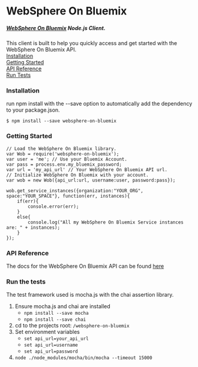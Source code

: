 # WebSphere On Bluemix
##### [WebSphere On Bluemix](https://console.ng.bluemix.net/docs/services/ApplicationServeronCloud/index.html) Node.js Client.

This client is built to help you quickly access and get started with the WebSphere On Bluemix API.  
[Installation](#installation)  
[Getting Started](#getting-started)  
[API Reference](#api-reference)  
[Run Tests](#run-the-tests)  


### Installation
run npm install with the --save option to automatically add the dependency to your package.json.

`$ npm install --save websphere-on-bluemix`

### Getting Started
```
// Load the WebSphere On Bluemix library.
var Wob = require('websphere-on-bluemix');
var user = 'me'; // Use your Bluemix Account.
var pass = process.env.my_bluemix_password;
var url = 'my_api_url' // Your WebSphere On Bluemix API url.
// Initialize WebSphere On Bluemix with your account.
var wob = new Wob({api_url:url, username:user, password:pass});

wob.get_service_instances({organization:"YOUR_ORG", space:"YOUR_SPACE"}, function(err, instances){
	if(err){
		console.error(err);
	}
	else{
		console.log("All my WebSphere On Bluemix Service instances are: " + instances);
	}
});
```

### API Reference
The docs for the WebSphere On Bluemix API can be found [here](https://new-console.ng.bluemix.net/apidocs/212)

### Run the tests
  The test framework used is mocha.js with the chai assertion library.

1. Ensure mocha.js and chai are installed
   * `npm install --save mocha`
   * `npm install --save chai`
1. cd to the projects root: `/websphere-on-bluemix`
1. Set environment variables
   * `set api_url=your_api_url`
   * `set api_url=username`
   * `set api_url=password`
1. `node ./node_modules/mocha/bin/mocha --timeout 15000`